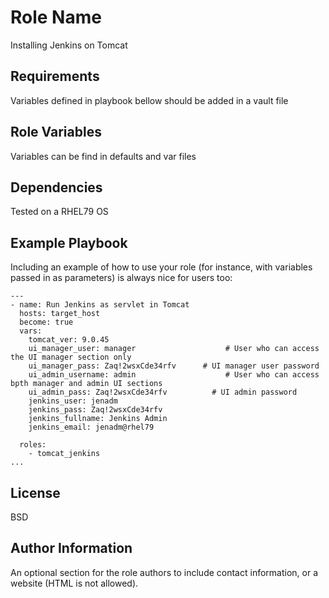 Role Name
=========

Installing Jenkins on Tomcat 

Requirements
------------

Variables defined in playbook bellow should be added in a vault file

Role Variables
--------------

Variables can be find in defaults and var files    

Dependencies
------------

Tested on a RHEL79 OS    
   
Example Playbook
----------------

Including an example of how to use your role (for instance, with variables passed in as parameters) is always nice for users too:
```
---
- name: Run Jenkins as servlet in Tomcat    
  hosts: target_host     
  become: true    
  vars:    
    tomcat_ver: 9.0.45     
    ui_manager_user: manager                    # User who can access the UI manager section only      
    ui_manager_pass: Zaq!2wsxCde34rfv      # UI manager user password     
    ui_admin_username: admin                    # User who can access bpth manager and admin UI sections     
    ui_admin_pass: Zaq!2wsxCde34rfv          # UI admin password      
    jenkins_user: jenadm    
    jenkins_pass: Zaq!2wsxCde34rfv    
    jenkins_fullname: Jenkins Admin     
    jenkins_email: jenadm@rhel79     

  roles:        
    - tomcat_jenkins            
...
```
License
-------

BSD

Author Information
------------------

An optional section for the role authors to include contact information, or a website (HTML is not allowed).
